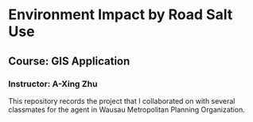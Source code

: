 # Environment Impact by Road Salt Use
## Course: GIS Application
### Instructor: A-Xing Zhu
This repository records the project that I collaborated on with several classmates for the agent in Wausau Metropolitan Planning Organization.
